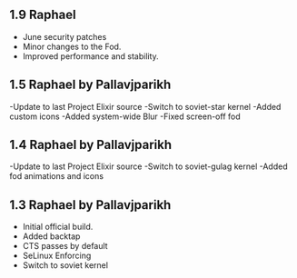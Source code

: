 ## 1.9 Raphael

- June security patches
- Minor changes to the Fod.
- Improved performance and stability.

## 1.5 Raphael by Pallavjparikh

-Update to last Project Elixir source
-Switch to soviet-star kernel
-Added custom icons
-Added system-wide Blur
-Fixed screen-off fod

## 1.4 Raphael by Pallavjparikh

-Update to last Project Elixir source
-Switch to soviet-gulag kernel
-Added fod animations and icons

## 1.3 Raphael by Pallavjparikh

- Initial official build.
- Added backtap
- CTS passes by default	
- SeLinux Enforcing
- Switch to soviet kernel
